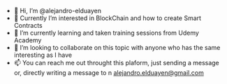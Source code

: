- 👋 Hi, I’m @alejandro-elduayen
- 👀 Currently I’m interested in BlockChain and how to create Smart Contracts
- 🌱 I’m currently learning and taken training sessions from Udemy Academy
- 💞️ I’m looking to collaborate on this topic with anyone who has the same interesting as I have
- 📫 You can reach me out throught this plaform, just sending a message or, directly writing a message to n alejandro.elduayen@gmail.com

<!---
alejandro-elduayen/alejandro-elduayen is a ✨ special ✨ repository because its `README.md` (this file) appears on your GitHub profile.
You can click the Preview link to take a look at your changes.
--->
